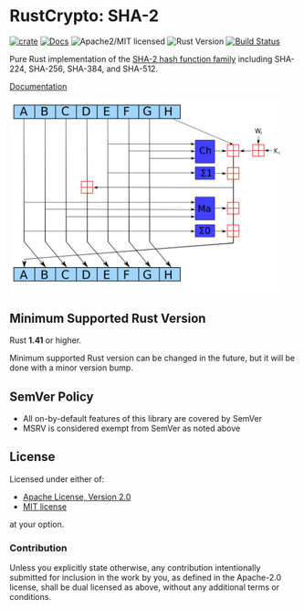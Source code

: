 # RustCrypto: SHA-2

[![crate][crate-image]][crate-link]
[![Docs][docs-image]][docs-link]
![Apache2/MIT licensed][license-image]
![Rust Version][rustc-image]
[![Build Status][build-image]][build-link]

Pure Rust implementation of the [SHA-2 hash function family][1]
including SHA-224, SHA-256, SHA-384, and SHA-512.

[Documentation][docs-link]

<img src="https://raw.githubusercontent.com/RustCrypto/meta/master/img/hashes/sha2.png" width="480px">

## Minimum Supported Rust Version

Rust **1.41** or higher.

Minimum supported Rust version can be changed in the future, but it will be
done with a minor version bump.

## SemVer Policy

- All on-by-default features of this library are covered by SemVer
- MSRV is considered exempt from SemVer as noted above

## License

Licensed under either of:

 * [Apache License, Version 2.0](http://www.apache.org/licenses/LICENSE-2.0)
 * [MIT license](http://opensource.org/licenses/MIT)

at your option.

### Contribution

Unless you explicitly state otherwise, any contribution intentionally submitted
for inclusion in the work by you, as defined in the Apache-2.0 license, shall be
dual licensed as above, without any additional terms or conditions.

[//]: # (badges)

[crate-image]: https://img.shields.io/crates/v/sha2.svg
[crate-link]: https://crates.io/crates/sha2
[docs-image]: https://docs.rs/sha2/badge.svg
[docs-link]: https://docs.rs/sha2/
[license-image]: https://img.shields.io/badge/license-Apache2.0/MIT-blue.svg
[rustc-image]: https://img.shields.io/badge/rustc-1.41+-blue.svg
[build-image]: https://github.com/RustCrypto/hashes/workflows/sha1/badge.svg?branch=master
[build-link]: https://github.com/RustCrypto/hashes/actions?query=workflow%3Asha1

[//]: # (general links)

[1]: https://en.wikipedia.org/wiki/SHA-2
